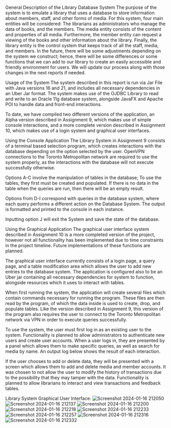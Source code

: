 

General Description of the Library Database System 
The purpose of the system is to emulate a library that uses a database to store information about members, staff, and other forms of media.  For this system, four main entities will be considered: The librarians as administrators who manage the data of books, and the members. The media entity consists of the content and properties of all media. Furthermore, the member entity can request a viewing of the books and other information about the library. Finally, the library entity is the control system that keeps track of all the staff, media, and members. In the future, there will be some adjustments depending on the system we construct; hence, there will be some differences or some functions that we can add to our library to create an easily accessible and friendly environment for users. We will update our process along with those changes in the next reports if needed.

Usage of the System
The system described in this report is run via Jar File with Java versions 16 and 21, and includes all necessary dependencies in an Uber Jar format. The system makes use of the OJDBC Library to read and write to an Oracle 11g database system, alongside JavaFX and Apache POI to handle data and front-end interactions.

To date, we have compiled two different versions of the application, an Alpha version described in Assignment 9, which makes use of simple console interactions, and a more complete version described in Assignment 10, which makes use of a login system and graphical user interfaces. 

Using the Console Application
The Library System in Assignment 9 consists of a terminal based selection program, which creates interactions with the database depending on the option selected by the user.
 OpenVPN connections to the Toronto Metropolitan network are required to use the system properly, as the interactions with the database will not execute successfully otherwise.

Options A-C involve the manipulation of tables in the database; To use the tables, they first must be created and populated. If there is no data in the table when the queries are run, then there will be an empty result. 

Options from D-I correspond with queries in the database system, where each query performs a different action on the Database System. The output is formatted and printed to the console in each instance.

Inputting option J will exit the System and save the state of the database.


Using the Graphical Application
	The graphical user interface system described in Assignment 10 is a more completed version of the project, however not all functionality has been implemented due to time constraints in the project timeline. Future implementations of these functions are planned.

The graphical user interface currently consists of a login page, a query page, and a table modification area which allows the user to add new entries to the database system. The application is configured also to be an Uber jar containing all necessary dependencies for system to function, alongside resources which it uses to interact with tables.

When first running the system, the application will create several files which contain commands necessary for running the program. These files are then read by the program, of which the data inside is used to create, drop, and populate tables. Like the version described in Assignment 9, this version of the program also requires the user to connect to the Toronto Metropolitan network via VPN in order to execute queries successfully.

To use the system, the user must first log in as an existing user to the system. Functionality is planned to allow administrators to authenticate new users and create user accounts.
When a user logs in, they are presented by a panel which allows them to make specific queries, as well as search for media by name. An output log below shows the result of each interaction.

If the user chooses to add or delete data, they will be presented with a screen which allows them to add and delete media and member accounts. It was chosen to not allow the user to modify the history of transactions due to the possibility that they may tamper with the data. Functionality is planned to allow librarians to interact and view transactions and feedback tables.


Library System Graphical User Interface:
![Screenshot 2024-01-16 212050](https://github.com/J-Talon/CPS510FX/assets/130938825/5895a78a-f924-4b83-8efb-51632e411708)
![Screenshot 2024-01-16 212137](https://github.com/J-Talon/CPS510FX/assets/130938825/c1a34920-3d13-44e8-be41-7e2aa956aca8)
![Screenshot 2024-01-16 212200](https://github.com/J-Talon/CPS510FX/assets/130938825/cb634780-e536-4118-967d-1b667feaeb0f)
![Screenshot 2024-01-16 212218](https://github.com/J-Talon/CPS510FX/assets/130938825/989bb0bb-bf35-4929-903c-4928d2721b37)
![Screenshot 2024-01-16 212233](https://github.com/J-Talon/CPS510FX/assets/130938825/96eba946-48de-4838-8d2d-8724dd39343d)
![Screenshot 2024-01-16 212257](https://github.com/J-Talon/CPS510FX/assets/130938825/123b19b3-0a90-4172-889f-8f58fe2215b6)
![Screenshot 2024-01-16 212316](https://github.com/J-Talon/CPS510FX/assets/130938825/9747300f-e752-43f2-bccf-ecbfe1d13fca)
![Screenshot 2024-01-16 212332](https://github.com/J-Talon/CPS510FX/assets/130938825/eca5c901-7202-4369-9126-745d9a2aa7be)
